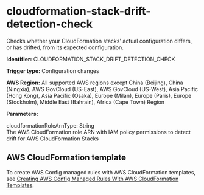 # cloudformation\-stack\-drift\-detection\-check<a name="cloudformation-stack-drift-detection-check"></a>

Checks whether your CloudFormation stacks' actual configuration differs, or has drifted, from its expected configuration\. 

**Identifier:** CLOUDFORMATION\_STACK\_DRIFT\_DETECTION\_CHECK

**Trigger type:** Configuration changes

**AWS Region:** All supported AWS regions except China \(Beijing\), China \(Ningxia\), AWS GovCloud \(US\-East\), AWS GovCloud \(US\-West\), Asia Pacific \(Hong Kong\), Asia Pacific \(Osaka\), Europe \(Milan\), Europe \(Paris\), Europe \(Stockholm\), Middle East \(Bahrain\), Africa \(Cape Town\) Region

**Parameters:**

cloudformationRoleArnType: String  
The AWS CloudFormation role ARN with IAM policy permissions to detect drift for AWS CloudFormation Stacks

## AWS CloudFormation template<a name="w29aac11c33c17b7c47c15"></a>

To create AWS Config managed rules with AWS CloudFormation templates, see [Creating AWS Config Managed Rules With AWS CloudFormation Templates](aws-config-managed-rules-cloudformation-templates.md)\.